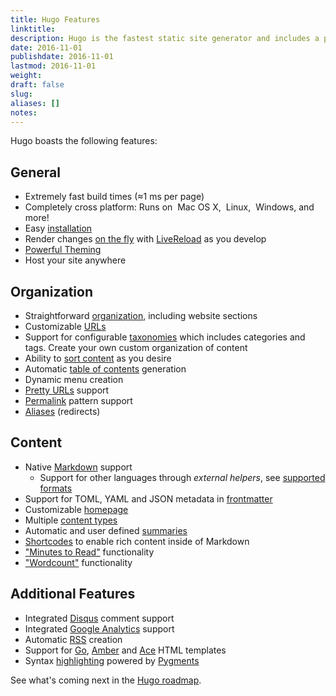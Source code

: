 ```yaml
---
title: Hugo Features
linktitle:
description: Hugo is the fastest static site generator and includes a powerful templating language, making it the appropriate choice for websites of all sizes and types.
date: 2016-11-01
publishdate: 2016-11-01
lastmod: 2016-11-01
weight:
draft: false
slug:
aliases: []
notes:
---
```


Hugo boasts the following features:

## General

* Extremely fast build times (≈1 ms per page)
* Completely cross platform: Runs on <i class="fa fa-apple"></i>&nbsp;Mac OS&nbsp;X, <i class="fa fa-linux"></i>&nbsp;Linux, <i class="fa fa-windows"></i>&nbsp;Windows, and more!
* Easy [installation](/overview/installing/)
* Render changes [on the fly](/overview/usage/) with [LiveReload](/extras/livereload/) as you develop
* [Powerful Theming][]
* Host your site anywhere

## Organization

  * Straightforward [organization](/project-organization), including website sections
  * Customizable [URLs](/extras/urls/)
  * Support for configurable [taxonomies](/taxonomies/overview/) which includes categories and tags.  Create your own custom organization of content
  * Ability to [sort content](/content/ordering/) as you desire
  * Automatic [table of contents](/extras/toc/) generation
  * Dynamic menu creation
  * [Pretty URLs](/extras/urls/) support
  * [Permalink](/extras/permalinks/) pattern support
  * [Aliases](/extras/aliases/) (redirects)

## Content

  * Native [Markdown](/content/example/) support
    * Support for other languages through _external helpers_, see [supported formats](/content/supported-formats)
  * Support for TOML, YAML and JSON metadata in [frontmatter](/content/front-matter/)
  * Customizable [homepage](/layout/homepage/)
  * Multiple [content types](/content/types/)
  * Automatic and user defined [summaries](/content/summaries/)
  * [Shortcodes](/extras/shortcodes/) to enable rich content inside of Markdown
  * ["Minutes to Read"](/layout/variables/) functionality
  * ["Wordcount"](/layout/variables/) functionality

## Additional Features

  * Integrated [Disqus](https://disqus.com/) comment support
  * Integrated [Google Analytics](https://google-analytics.com/) support
  * Automatic [RSS](/layout/rss/) creation
  * Support for [Go](http://golang.org/pkg/html/template/), [Amber](https://github.com/eknkc/amber) and [Ace](https://github.com/yosssi/ace) HTML templates
  * Syntax [highlighting](/extras/highlighting/) powered by [Pygments](http://pygments.org/)

See what's coming next in the [Hugo roadmap][].

[Powerful Theming]: /themes
[Hugo roadmap]: /about/roadmap